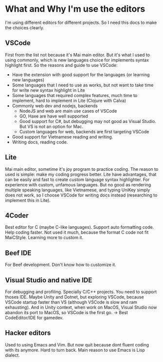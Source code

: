 # What and Why I'm use the editors
I'm using different editors for different projects. So I need this docs to make the choices clearly.


## VSCode
First from the list not because it's Mai main editor. But it's what I used to using commonly, which is new languages choice for implements syntax highlight first. So the reasons and guide to use VSCode:
- Have the extension with good support for the languages (or learning new languages)
- Some languages that I need to use as works, but not want to take time for write new syntax highlight in Lite
- Some languages that required complex features, much time to implement, hard to implement in Lite (Clojure with Calva)
- Commonly web dev and nodejs, backends
    - NodeJS and web are main use cases of VSCode
    - GO, Haxe are have well supported
    - Good support for C#, but debugging may not good as Visual Studio. But VS is not an option for Mac.
    - Custom languages for web, backends are first targeting VSCode
- Good support for Vietnamese reading and writing.
- Writing docs, reading code.


## Lite
Mai main editor, sometime it's joy program to practice coding. The reason to used is simple: make my coding progress better.
Lite have advantages, that can be easily and fast to create custom language syntax highlighter. For experience with custom, unfamous languages. But no good as rendering multiple speaking languages, like Vietnamese, and typing UniKey simply does not work, so I choose VSCode for writing docs instead (researching to implement this in Lite).


## 4Coder
Best editor for C (maybe C-like languages). Support auto formatting code. Help coding faster. Not used it much, because the format C code not fit MaiCStyle. Learning more to custom it.


## Beef IDE
For Beef development. Don't know how to customize it.


## Visual Studio and native IDE
For debugging and profiling. Specially C/C++ projects. You need to support thoses IDE.
Maybe Unity and Dotnet, but exploring VSCode, because VSCode startup faster than VS (although VSCode is slow and ram exhausting).
And in Unity context, when work on MacOS, Visual Studio now abandon its port to MacOS, so VSCode is the first go.
-> Best CodeEditor/IDE for gamedev. 

## Hacker editors
Used to using Emacs and Vim. But now quit because dont fluent coding with its anymore. Hard to turn back.
Main reason to use Emacs is Lisp dialect.
